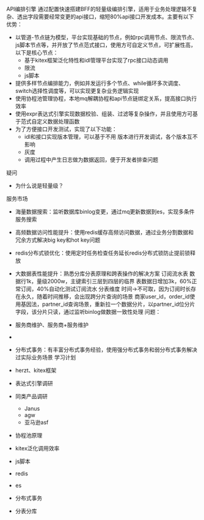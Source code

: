 API编排引擎
通过配置快速搭建BFF的轻量级编排引擎，适用于业务处理逻辑不复杂、透出字段需要经常变更的api接口，缩短80%api接口开发成本。主要有以下优势：

* 以管道-节点链为模型，平台实现基础的节点，例如rpc调用节点、限流节点、js脚本节点等，并开放了节点范式接口，使用方可自定义节点，可扩展性高，以下是核心节点：
  * 基于kitex框架泛化特性和idl管理平台实现了rpc接口动态调用
  * 限流
  * js脚本
* 提供多样节点编排能力，例如并发运行多个节点、while循环多次调度、switch选择性调度等，可以实现更复杂业务逻辑实现
* 使用协程池管理协程，本地mq解耦协程和api节点链绑定关系，提高接口执行效率
* 使用expr表达式引擎实现数据校验、组装、过滤等复杂操作，并且使用方可基于范式自定义数据处理函数
* 为了方便接口开发测试，实现了以下功能：
  * idl和接口实现版本管理，可以基于不用 版本进行开发调试，各个版本互不影响
  * 灰度
  * 调用过程中产生日志做为数据返回，便于开发者排查问题

疑问

* 为什么说是轻量级？

服务市场

* 海量数据搜索：监听数据库binlog变更，通过mq更新数据到es，实现多条件服务搜索
* 高频数据访问性能提升：使用redis缓存高频访问数据，通过业务分割数据和冗余方式解决big key和hot key问题
* redis分布式锁优化：使用定时任务检查任务延长redis分布式锁防止提前锁释放
* 大数据表性能提升：熟悉分库分表原理和跨表操作的解决方案
订阅流水表
数据行1k，量级2000w，主键索引三层到四层的临界
表数据日增加3k，60%正常订阅，40%自动化测试订阅流水
分表维度
时间->不可取，因为订阅时长存在永久，随着时间推移，会出现跨分片查询的场景
商家user_id，order_id使用基因法，partner_id查询场景，重新拉一个数据分片，以partner_id位分片字段，该分片只读，通过监听binlog做数据一致性处理
问题：
* 服务商维护、服务商+服务维护
*

* 分布式事务：有丰富分布式事务经验，使用强分布式事务和弱分布式事务解决过实际业务场景
学习计划

* herzt、kitex框架
* 表达式引擎调研
* 同类产品调研
  * Janus
  * agw
  * 亚马逊asf
* 协程池原理
* kitex泛化调用效率
* js脚本

* redis
* es
* 分布式事务
* 分表分库

